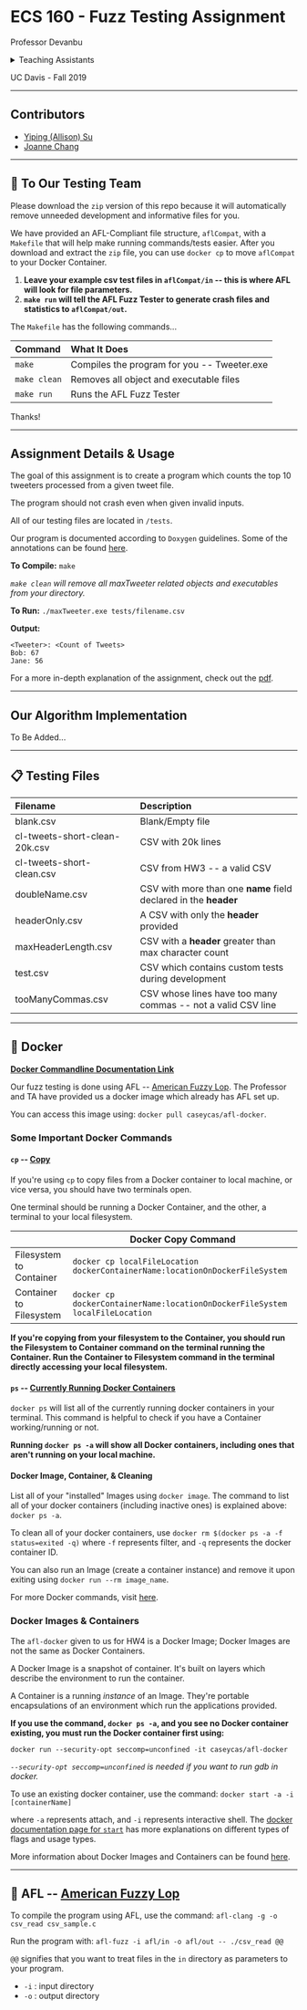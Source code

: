 # ECS 160 - Fuzz Testing Assignment

Professor Devanbu

<details>
    <summary>Teaching Assistants</summary>
        <p>Ji Wang (Lead TA), Casey Casalnuovo</p>
</details>

UC Davis - Fall 2019

---

## Contributors

* [Yiping (Allison) Su](mailto:ypsu@ucdavis.edu)
* [Joanne Chang](mailto:joachang@ucdavis.edu)

---

## :email: To Our Testing Team

Please download the `zip` version of this repo because it will automatically remove unneeded development
and informative files for you.

We have provided an AFL-Compliant file structure, `aflCompat`, with a `Makefile` that will help make running commands/tests easier. After you download and extract the `zip` file, you can use `docker cp` to move `aflCompat` to your Docker Container.

1. **Leave your example csv test files in `aflCompat/in` -- this is where AFL will look for file parameters.**
2. **`make run` will tell the AFL Fuzz Tester to generate crash files and statistics to `aflCompat/out`.**

The `Makefile` has the following commands...

| Command         | What It Does                                                 |
|:----------------|:-------------------------------------------------------------|
| `make`          | Compiles the program for you -- Tweeter.exe                  |
| `make clean`    | Removes all object and executable files                      |
| `make run`      | Runs the AFL Fuzz Tester                                     |

Thanks!

---

## Assignment Details & Usage

The goal of this assignment is to create a program which counts the top 10 tweeters processed from a given tweet file.

The program should not crash even when given invalid inputs.

All of our testing files are located in `/tests`.

Our program is documented according to `Doxygen` guidelines. Some of the annotations can be found [here](https://www.cs.cmu.edu/~410/doc/doxygen.html).

**To Compile:** `make`

_`make clean` will remove all maxTweeter related objects and executables from your directory._

**To Run:** `./maxTweeter.exe tests/filename.csv`

**Output:**

```code
<Tweeter>: <Count of Tweets>
Bob: 67
Jane: 56
```

For a more in-depth explanation of the assignment, check out the [pdf](Homework4Part1.pdf).

---

## Our Algorithm Implementation

To Be Added...

---

## :clipboard: Testing Files

| Filename                          | Description                                                       |
|:----------------------------------|:------------------------------------------------------------------|
| blank.csv                         | Blank/Empty file                                                  |
| cl-tweets-short-clean-20k.csv     | CSV with 20k lines                                                |
| cl-tweets-short-clean.csv         | CSV from HW3 -- a valid CSV                                       |
| doubleName.csv                    | CSV with more than one **name** field declared in the **header**  |
| headerOnly.csv                    | A CSV with only the **header** provided                           |
| maxHeaderLength.csv               | CSV with a **header** greater than max character count            |
| test.csv                          | CSV which contains custom tests during development                |
| tooManyCommas.csv                 | CSV whose lines have too many commas -- not a valid CSV line      |

---

## :whale: Docker

[**Docker Commandline Documentation Link**](https://docs.docker.com/engine/reference/commandline/docker/)

Our fuzz testing is done using AFL -- [American Fuzzy Lop](http://lcamtuf.coredump.cx/afl/). The Professor and TA have provided us a docker image which already has AFL set up.

You can access this image using: `docker pull caseycas/afl-docker`.

### Some Important Docker Commands

#### `cp` -- [Copy](https://docs.docker.com/engine/reference/commandline/cp/)

If you're using `cp` to copy files from a Docker container to local machine, or vice versa, you should have two terminals open.

One terminal should be running a Docker Container, and the other, a terminal to your local filesystem.

|                         | Docker Copy Command                                                          |
| ----------------------- | -----------------------------------------------------------------------------|
| Filesystem to Container | `docker cp localFileLocation dockerContainerName:locationOnDockerFileSystem` |
| Container to Filesystem | `docker cp dockerContainerName:locationOnDockerFileSystem localFileLocation` |

**If you're copying from your filesystem to the Container, you should run the Filesystem to Container command on the terminal running the Container. Run the Container to Filesystem command in the terminal directly accessing your local filesystem.**

#### `ps` -- [Currently Running Docker Containers](https://docs.docker.com/engine/reference/commandline/ps/)

`docker ps` will list all of the currently running docker containers in your terminal. This command is helpful to check if you have a Container working/running or not.

**Running `docker ps -a` will show all Docker containers, including ones that aren't running on your local machine.**

#### Docker Image, Container, & Cleaning

List all of your "installed" Images using `docker image`. The command to list all of your docker containers (including inactive ones) is explained above: `docker ps -a`.

To clean all of your docker containers, use `docker rm $(docker ps -a -f status=exited -q)` where `-f` represents filter, and `-q` represents the docker container ID.

You can also run an Image (create a container instance) and remove it upon exiting using `docker run --rm image_name`.

For more Docker commands, visit [here](https://www.digitalocean.com/community/tutorials/how-to-remove-docker-images-containers-and-volumes).

### Docker Images & Containers

The `afl-docker` given to us for HW4 is a Docker Image; Docker Images are not the same as Docker Containers.

A Docker Image is a snapshot of container. It's built on layers which describe the environment to run the container.

A Container is a running _instance_ of an Image. They're portable encapsulations of an environment which run the applications provided.

**If you use the command, `docker ps -a`, and you see no Docker container existing, you must run the Docker container first using:**

`docker run --security-opt seccomp=unconfined -it caseycas/afl-docker`

_`--security-opt seccomp=unconfined` is needed if you want to run gdb in docker._

To use an existing docker container, use the command: `docker start -a -i [containerName]`

where `-a` represents attach, and `-i` represents interactive shell. The [docker documentation page for `start`](https://docs.docker.com/engine/reference/commandline/start/) has more explanations on different types of flags and usage types.

More information about Docker Images and Containers can be found [here](https://stackoverflow.com/questions/23735149/what-is-the-difference-between-a-docker-image-and-a-container).

---

## :rabbit: AFL -- [American Fuzzy Lop](http://lcamtuf.coredump.cx/afl/)

To compile the program using AFL, use the command: `afl-clang -g -o csv_read csv_sample.c`

Run the program with: `afl-fuzz -i afl/in -o afl/out -- ./csv_read @@`

`@@` signifies that you want to treat files in the `in` directory as parameters to your program.

* `-i` : input directory
* `-o` : output directory
